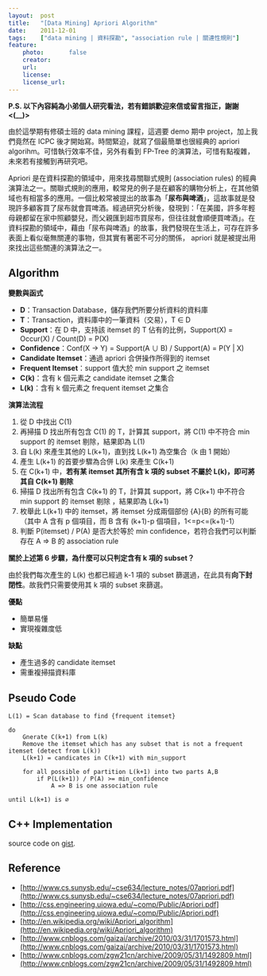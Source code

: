 ```yaml
---
layout:  post
title:   "[Data Mining] Apriori Algorithm"
date:    2011-12-01
tags:    ["data mining | 資料探勘", "association rule | 關連性規則"]
feature:
    photo:       false
    creator:     
    url:         
    license:     
    license_url: 
---
```


**P.S. 以下內容純為小弟個人研究看法，若有錯誤歡迎來信或留言指正，謝謝 <(__)>**

由於這學期有修碩士班的 data mining 課程，這週要 demo 期中 project，加上我們竟然在 ICPC 後才開始寫。時間緊迫，就寫了個最簡單也很經典的 apriori algorihm。可惜執行效率不佳，另外有看到 FP-Tree 的演算法，可惜有點複雜，未來若有接觸到再研究吧。

Apriori 是在資料探勘的領域中，用來找尋關聯式規則 (association rules) 的經典演算法之一。關聯式規則的應用，較常見的例子是在顧客的購物分析上，在其他領域也有相當多的應用。一個比較常被提出的故事為「**尿布與啤酒**」，這故事就是發現許多顧客買了尿布就會買啤酒。經過研究分析後，發現到：「在美國，許多年輕母親都留在家中照顧嬰兒，而父親匯到超市買尿布，但往往就會順便買啤酒」。在資料探勘的領域中，藉由「尿布與啤酒」的故事，我們發現在生活上，可存在許多表面上看似毫無關連的事物，但其實有著密不可分的關係， apriori 就是被提出用來找出這些關連的演算法之一。

## Algorithm

**變數與函式**

- **D**：Transaction Database，儲存我們所要分析資料的資料庫
- **T**：Transaction，資料庫中的一筆資料（交易），T ∈ D
- **Support**：在 D 中，支持該 itemset 的 T 佔有的比例，Support(X) = Occur(X) / Count(D) = P(X)
- **Confidence**：Conf(X → Y) = Support(A ∪ B) / Support(A) = P(Y | X)
- **Candidate Itemset**：通過 apriori 合併操作所得到的 itemset
- **Frequent Itemset**：support 值大於 min support 之 itemset
- **C(k)**：含有 k 個元素之 candidate itemset 之集合
- **L(k)**：含有 k 個元素之 frequent itemset 之集合

**演算法流程**

1. 從 D 中找出 C(1)
2. 再掃描 D 找出所有包含 C(1) 的 T，計算其 support，將 C(1) 中不符合 min support 的 itemset 剔除，結果即為 L(1)
3. 自 L(k) 來產生其他的 L(k+1)，直到找 L(k+1) 為空集合（k 由 1 開始）
4. 產生 L(k+1) 的首要步驟為合併 L(k) 來產生 C(k+1)
5. 在 C(k+1) 中，**若有某 itemset 其所有含 k 項的 subset 不屬於 L(k)，即可將其自 C(k+1) 剔除**
6. 掃描 D 找出所有包含 C(k+1) 的 T，計算其 support，將 C(k+1) 中不符合 min support 的 itemset 剔除
，結果即為 L(k+1)
7. 枚舉此 L(k+1) 中的 itemset，將 itemset 分成兩個部份 {A}{B} 的所有可能（其中 A 含有 p 個項目，而 B 含有 (k+1)-p 個項目，1<=p<=(k+1)-1）
8. 判斷 P(itemset) / P(A) 是否大於等於 min confidence，若符合我們可以判斷存在 A => B 的 association rule

**關於上述第 6 步驟，為什麼可以只判定含有 k 項的 subset？**

由於我們每次產生的 L(k) 也都已經過 k-1 項的 subset 篩選過，在此具有**向下封閉性**。故我們只需要使用其 k 項的 subset 來篩選。

**優點**

- 簡單易懂
- 實現複雜度低

**缺點**

- 產生過多的 candidate itemset
- 需重複掃描資料庫

## Pseudo Code

```
L(1) = Scan database to find {frequent itemset}
	
do
	Gnerate C(k+1) from L(k)
	Remove the itemset which has any subset that is not a frequent itemset (detect from L(k))
	L(k+1) = candicates in C(k+1) with min_support
	
	for all possible of partition L(k+1) into two parts A,B
		if P(L(k+1)) / P(A) >= min_confidence
			A => B is one association rule
	
until L(k+1) is ∅  

```

## C++ Implementation

<script src="https://gist.github.com/KuoE0/1415437.js"></script>

source code on [gist](https://gist.github.com/KuoE0/1415437).


## Reference

- [http://www.cs.sunysb.edu/~cse634/lecture_notes/07apriori.pdf](http://www.cs.sunysb.edu/~cse634/lecture_notes/07apriori.pdf)
- [http://css.engineering.uiowa.edu/~comp/Public/Apriori.pdf](http://css.engineering.uiowa.edu/~comp/Public/Apriori.pdf)
- [http://en.wikipedia.org/wiki/Apriori_algorithm](http://en.wikipedia.org/wiki/Apriori_algorithm)
- [http://www.cnblogs.com/gaizai/archive/2010/03/31/1701573.html](http://www.cnblogs.com/gaizai/archive/2010/03/31/1701573.html)
- [http://www.cnblogs.com/zgw21cn/archive/2009/05/31/1492809.html](http://www.cnblogs.com/zgw21cn/archive/2009/05/31/1492809.html)

